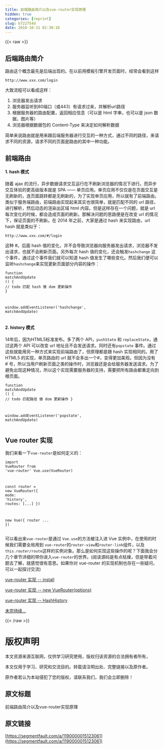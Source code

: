 ```yaml
---
title: 前端路由简介以及vue-router实现原理
hidden: true
categories: [reprint]
slug: b722754d
date: 2018-10-31 02:30:10
---
```


{{< raw >}}
<h2 id="articleHeader0">&#x540E;&#x7AEF;&#x8DEF;&#x7531;&#x7B80;&#x4ECB;</h2><p>&#x8DEF;&#x7531;&#x8FD9;&#x4E2A;&#x6982;&#x5FF5;&#x6700;&#x5148;&#x662F;&#x540E;&#x7AEF;&#x51FA;&#x73B0;&#x7684;&#x3002;&#x5728;&#x4EE5;&#x524D;&#x7528;&#x6A21;&#x677F;&#x5F15;&#x64CE;&#x5F00;&#x53D1;&#x9875;&#x9762;&#x65F6;&#xFF0C;&#x7ECF;&#x5E38;&#x4F1A;&#x770B;&#x5230;&#x8FD9;&#x6837;</p><div class="widget-codetool" style="display:none"><div class="widget-codetool--inner"><span class="selectCode code-tool" data-toggle="tooltip" data-placement="top" title="" data-original-title="&#x5168;&#x9009;"></span> <span type="button" class="copyCode code-tool" data-toggle="tooltip" data-placement="top" data-clipboard-text="http://www.xxx.com/login" title="" data-original-title="&#x590D;&#x5236;"></span> <span type="button" class="saveToNote code-tool" data-toggle="tooltip" data-placement="top" title="" data-original-title="&#x653E;&#x8FDB;&#x7B14;&#x8BB0;"></span></div></div><pre class="hljs dts"><code class="sh" style="word-break:break-word;white-space:initial"><span class="hljs-symbol">http:</span><span class="hljs-comment">//www.xxx.com/login</span></code></pre><p>&#x5927;&#x81F4;&#x6D41;&#x7A0B;&#x53EF;&#x4EE5;&#x770B;&#x6210;&#x8FD9;&#x6837;&#xFF1A;</p><ol><li>&#x6D4F;&#x89C8;&#x5668;&#x53D1;&#x51FA;&#x8BF7;&#x6C42;</li><li>&#x670D;&#x52A1;&#x5668;&#x76D1;&#x542C;&#x5230;80&#x7AEF;&#x53E3;&#xFF08;&#x6216;443&#xFF09;&#x6709;&#x8BF7;&#x6C42;&#x8FC7;&#x6765;&#xFF0C;&#x5E76;&#x89E3;&#x6790;url&#x8DEF;&#x5F84;</li><li>&#x6839;&#x636E;&#x670D;&#x52A1;&#x5668;&#x7684;&#x8DEF;&#x7531;&#x914D;&#x7F6E;&#xFF0C;&#x8FD4;&#x56DE;&#x76F8;&#x5E94;&#x4FE1;&#x606F;&#xFF08;&#x53EF;&#x4EE5;&#x662F; html &#x5B57;&#x4E32;&#xFF0C;&#x4E5F;&#x53EF;&#x4EE5;&#x662F; json &#x6570;&#x636E;&#xFF0C;&#x56FE;&#x7247;&#x7B49;&#xFF09;</li><li>&#x6D4F;&#x89C8;&#x5668;&#x6839;&#x636E;&#x6570;&#x636E;&#x5305;&#x7684; Content-Type &#x6765;&#x51B3;&#x5B9A;&#x5982;&#x4F55;&#x89E3;&#x6790;&#x6570;&#x636E;</li></ol><p>&#x7B80;&#x5355;&#x6765;&#x8BF4;&#x8DEF;&#x7531;&#x5C31;&#x662F;&#x7528;&#x6765;&#x8DDF;&#x540E;&#x7AEF;&#x670D;&#x52A1;&#x5668;&#x8FDB;&#x884C;&#x4EA4;&#x4E92;&#x7684;&#x4E00;&#x79CD;&#x65B9;&#x5F0F;&#xFF0C;&#x901A;&#x8FC7;&#x4E0D;&#x540C;&#x7684;&#x8DEF;&#x5F84;&#xFF0C;&#x6765;&#x8BF7;&#x6C42;&#x4E0D;&#x540C;&#x7684;&#x8D44;&#x6E90;&#xFF0C;&#x8BF7;&#x6C42;&#x4E0D;&#x540C;&#x7684;&#x9875;&#x9762;&#x662F;&#x8DEF;&#x7531;&#x7684;&#x5176;&#x4E2D;&#x4E00;&#x79CD;&#x529F;&#x80FD;&#x3002;</p><h2 id="articleHeader1">&#x524D;&#x7AEF;&#x8DEF;&#x7531;</h2><h4>1. hash &#x6A21;&#x5F0F;</h4><p>&#x968F;&#x7740; ajax &#x7684;&#x6D41;&#x884C;&#xFF0C;&#x5F02;&#x6B65;&#x6570;&#x636E;&#x8BF7;&#x6C42;&#x4EA4;&#x4E92;&#x8FD0;&#x884C;&#x5728;&#x4E0D;&#x5237;&#x65B0;&#x6D4F;&#x89C8;&#x5668;&#x7684;&#x60C5;&#x51B5;&#x4E0B;&#x8FDB;&#x884C;&#x3002;&#x800C;&#x5F02;&#x6B65;&#x4EA4;&#x4E92;&#x4F53;&#x9A8C;&#x7684;&#x66F4;&#x9AD8;&#x7EA7;&#x7248;&#x672C;&#x5C31;&#x662F; SPA &#x2014;&#x2014; &#x5355;&#x9875;&#x5E94;&#x7528;&#x3002;&#x5355;&#x9875;&#x5E94;&#x7528;&#x4E0D;&#x4EC5;&#x4EC5;&#x662F;&#x5728;&#x9875;&#x9762;&#x4EA4;&#x4E92;&#x662F;&#x65E0;&#x5237;&#x65B0;&#x7684;&#xFF0C;&#x8FDE;&#x9875;&#x9762;&#x8DF3;&#x8F6C;&#x90FD;&#x662F;&#x65E0;&#x5237;&#x65B0;&#x7684;&#xFF0C;&#x4E3A;&#x4E86;&#x5B9E;&#x73B0;&#x5355;&#x9875;&#x5E94;&#x7528;&#xFF0C;&#x6240;&#x4EE5;&#x5C31;&#x6709;&#x4E86;&#x524D;&#x7AEF;&#x8DEF;&#x7531;&#x3002;<br>&#x7C7B;&#x4F3C;&#x4E8E;&#x670D;&#x52A1;&#x7AEF;&#x8DEF;&#x7531;&#xFF0C;&#x524D;&#x7AEF;&#x8DEF;&#x7531;&#x5B9E;&#x73B0;&#x8D77;&#x6765;&#x5176;&#x5B9E;&#x4E5F;&#x5F88;&#x7B80;&#x5355;&#xFF0C;&#x5C31;&#x662F;&#x5339;&#x914D;&#x4E0D;&#x540C;&#x7684; url &#x8DEF;&#x5F84;&#xFF0C;&#x8FDB;&#x884C;&#x89E3;&#x6790;&#xFF0C;&#x7136;&#x540E;&#x52A8;&#x6001;&#x7684;&#x6E32;&#x67D3;&#x51FA;&#x533A;&#x57DF; html &#x5185;&#x5BB9;&#x3002;&#x4F46;&#x662F;&#x8FD9;&#x6837;&#x5B58;&#x5728;&#x4E00;&#x4E2A;&#x95EE;&#x9898;&#xFF0C;&#x5C31;&#x662F; url &#x6BCF;&#x6B21;&#x53D8;&#x5316;&#x7684;&#x65F6;&#x5019;&#xFF0C;&#x90FD;&#x4F1A;&#x9020;&#x6210;&#x9875;&#x9762;&#x7684;&#x5237;&#x65B0;&#x3002;&#x90A3;&#x89E3;&#x51B3;&#x95EE;&#x9898;&#x7684;&#x601D;&#x8DEF;&#x4FBF;&#x662F;&#x5728;&#x6539;&#x53D8; url &#x7684;&#x60C5;&#x51B5;&#x4E0B;&#xFF0C;&#x4FDD;&#x8BC1;&#x9875;&#x9762;&#x7684;&#x4E0D;&#x5237;&#x65B0;&#x3002;&#x5728; 2014 &#x5E74;&#x4E4B;&#x524D;&#xFF0C;&#x5927;&#x5BB6;&#x662F;&#x901A;&#x8FC7; hash &#x6765;&#x5B9E;&#x73B0;&#x8DEF;&#x7531;&#xFF0C;url hash &#x5C31;&#x662F;&#x7C7B;&#x4F3C;&#x4E8E;&#xFF1A;</p><div class="widget-codetool" style="display:none"><div class="widget-codetool--inner"><span class="selectCode code-tool" data-toggle="tooltip" data-placement="top" title="" data-original-title="&#x5168;&#x9009;"></span> <span type="button" class="copyCode code-tool" data-toggle="tooltip" data-placement="top" data-clipboard-text="http://www.xxx.com/#/login" title="" data-original-title="&#x590D;&#x5236;"></span> <span type="button" class="saveToNote code-tool" data-toggle="tooltip" data-placement="top" title="" data-original-title="&#x653E;&#x8FDB;&#x7B14;&#x8BB0;"></span></div></div><pre class="hljs avrasm"><code class="sh" style="word-break:break-word;white-space:initial"><span class="hljs-symbol">http:</span>//www.xxx.com/<span class="hljs-meta">#/login</span></code></pre><p>&#x8FD9;&#x79CD; #&#x3002;&#x540E;&#x9762; hash &#x503C;&#x7684;&#x53D8;&#x5316;&#xFF0C;&#x5E76;&#x4E0D;&#x4F1A;&#x5BFC;&#x81F4;&#x6D4F;&#x89C8;&#x5668;&#x5411;&#x670D;&#x52A1;&#x5668;&#x53D1;&#x51FA;&#x8BF7;&#x6C42;&#xFF0C;&#x6D4F;&#x89C8;&#x5668;&#x4E0D;&#x53D1;&#x51FA;&#x8BF7;&#x6C42;&#xFF0C;&#x4E5F;&#x5C31;&#x4E0D;&#x4F1A;&#x5237;&#x65B0;&#x9875;&#x9762;&#x3002;&#x53E6;&#x5916;&#x6BCF;&#x6B21; hash &#x503C;&#x7684;&#x53D8;&#x5316;&#xFF0C;&#x8FD8;&#x4F1A;&#x89E6;&#x53D1;<code>hashchange</code> &#x8FD9;&#x4E2A;&#x4E8B;&#x4EF6;&#xFF0C;&#x901A;&#x8FC7;&#x8FD9;&#x4E2A;&#x4E8B;&#x4EF6;&#x6211;&#x4EEC;&#x5C31;&#x53EF;&#x4EE5;&#x77E5;&#x9053; hash &#x503C;&#x53D1;&#x751F;&#x4E86;&#x54EA;&#x4E9B;&#x53D8;&#x5316;&#x3002;&#x7136;&#x540E;&#x6211;&#x4EEC;&#x4FBF;&#x53EF;&#x4EE5;&#x76D1;&#x542C;<code>hashchange</code>&#x6765;&#x5B9E;&#x73B0;&#x66F4;&#x65B0;&#x9875;&#x9762;&#x90E8;&#x5206;&#x5185;&#x5BB9;&#x7684;&#x64CD;&#x4F5C;&#xFF1A;</p><div class="widget-codetool" style="display:none"><div class="widget-codetool--inner"><span class="selectCode code-tool" data-toggle="tooltip" data-placement="top" title="" data-original-title="&#x5168;&#x9009;"></span> <span type="button" class="copyCode code-tool" data-toggle="tooltip" data-placement="top" data-clipboard-text="function matchAndUpdate () {
   // todo &#x5339;&#x914D; hash &#x505A; dom &#x66F4;&#x65B0;&#x64CD;&#x4F5C;
}

window.addEventListener(&apos;hashchange&apos;, matchAndUpdate)" title="" data-original-title="&#x590D;&#x5236;"></span> <span type="button" class="saveToNote code-tool" data-toggle="tooltip" data-placement="top" title="" data-original-title="&#x653E;&#x8FDB;&#x7B14;&#x8BB0;"></span></div></div><pre class="javascript hljs"><code class="js"><span class="hljs-function"><span class="hljs-keyword">function</span> <span class="hljs-title">matchAndUpdate</span> (<span class="hljs-params"></span>) </span>{
   <span class="hljs-comment">// todo &#x5339;&#x914D; hash &#x505A; dom &#x66F4;&#x65B0;&#x64CD;&#x4F5C;</span>
}

<span class="hljs-built_in">window</span>.addEventListener(<span class="hljs-string">&apos;hashchange&apos;</span>, matchAndUpdate)</code></pre><h4>2. history &#x6A21;&#x5F0F;</h4><p>14&#x5E74;&#x540E;&#xFF0C;&#x56E0;&#x4E3A;HTML5&#x6807;&#x51C6;&#x53D1;&#x5E03;&#x3002;&#x591A;&#x4E86;&#x4E24;&#x4E2A; API&#xFF0C;<code>pushState</code> &#x548C; <code>replaceState</code>&#xFF0C;&#x901A;&#x8FC7;&#x8FD9;&#x4E24;&#x4E2A; API &#x53EF;&#x4EE5;&#x6539;&#x53D8; url &#x5730;&#x5740;&#x4E14;&#x4E0D;&#x4F1A;&#x53D1;&#x9001;&#x8BF7;&#x6C42;&#x3002;&#x540C;&#x65F6;&#x8FD8;&#x6709;<code>popstate</code> &#x4E8B;&#x4EF6;&#x3002;&#x901A;&#x8FC7;&#x8FD9;&#x4E9B;&#x5C31;&#x80FD;&#x7528;&#x53E6;&#x4E00;&#x79CD;&#x65B9;&#x5F0F;&#x6765;&#x5B9E;&#x73B0;&#x524D;&#x7AEF;&#x8DEF;&#x7531;&#x4E86;&#xFF0C;&#x4F46;&#x539F;&#x7406;&#x90FD;&#x662F;&#x8DDF; hash &#x5B9E;&#x73B0;&#x76F8;&#x540C;&#x7684;&#x3002;&#x7528;&#x4E86; HTML5 &#x7684;&#x5B9E;&#x73B0;&#xFF0C;&#x5355;&#x9875;&#x8DEF;&#x7531;&#x7684; url &#x5C31;&#x4E0D;&#x4F1A;&#x591A;&#x51FA;&#x4E00;&#x4E2A;#&#xFF0C;&#x53D8;&#x5F97;&#x66F4;&#x52A0;&#x7F8E;&#x89C2;&#x3002;&#x4F46;&#x56E0;&#x4E3A;&#x6CA1;&#x6709; # &#x53F7;&#xFF0C;&#x6240;&#x4EE5;&#x5F53;&#x7528;&#x6237;&#x5237;&#x65B0;&#x9875;&#x9762;&#x4E4B;&#x7C7B;&#x7684;&#x64CD;&#x4F5C;&#x65F6;&#xFF0C;&#x6D4F;&#x89C8;&#x5668;&#x8FD8;&#x662F;&#x4F1A;&#x7ED9;&#x670D;&#x52A1;&#x5668;&#x53D1;&#x9001;&#x8BF7;&#x6C42;&#x3002;&#x4E3A;&#x4E86;&#x907F;&#x514D;&#x51FA;&#x73B0;&#x8FD9;&#x79CD;&#x60C5;&#x51B5;&#xFF0C;&#x6240;&#x4EE5;&#x8FD9;&#x4E2A;&#x5B9E;&#x73B0;&#x9700;&#x8981;&#x670D;&#x52A1;&#x5668;&#x7684;&#x652F;&#x6301;&#xFF0C;&#x9700;&#x8981;&#x628A;&#x6240;&#x6709;&#x8DEF;&#x7531;&#x90FD;&#x91CD;&#x5B9A;&#x5411;&#x5230;&#x6839;&#x9875;&#x9762;&#x3002;</p><div class="widget-codetool" style="display:none"><div class="widget-codetool--inner"><span class="selectCode code-tool" data-toggle="tooltip" data-placement="top" title="" data-original-title="&#x5168;&#x9009;"></span> <span type="button" class="copyCode code-tool" data-toggle="tooltip" data-placement="top" data-clipboard-text="function matchAndUpdate () {
   // todo &#x5339;&#x914D;&#x8DEF;&#x5F84; &#x505A; dom &#x66F4;&#x65B0;&#x64CD;&#x4F5C;
}

window.addEventListener(&apos;popstate&apos;, matchAndUpdate)" title="" data-original-title="&#x590D;&#x5236;"></span> <span type="button" class="saveToNote code-tool" data-toggle="tooltip" data-placement="top" title="" data-original-title="&#x653E;&#x8FDB;&#x7B14;&#x8BB0;"></span></div></div><pre class="javascript hljs"><code class="js"><span class="hljs-function"><span class="hljs-keyword">function</span> <span class="hljs-title">matchAndUpdate</span> (<span class="hljs-params"></span>) </span>{
   <span class="hljs-comment">// todo &#x5339;&#x914D;&#x8DEF;&#x5F84; &#x505A; dom &#x66F4;&#x65B0;&#x64CD;&#x4F5C;</span>
}

<span class="hljs-built_in">window</span>.addEventListener(<span class="hljs-string">&apos;popstate&apos;</span>, matchAndUpdate)</code></pre><h2 id="articleHeader2">Vue router &#x5B9E;&#x73B0;</h2><p>&#x6211;&#x4EEC;&#x6765;&#x770B;&#x4E00;&#x4E0B;<code>vue-router</code>&#x662F;&#x5982;&#x4F55;&#x5B9A;&#x4E49;&#x7684;&#xFF1A;</p><div class="widget-codetool" style="display:none"><div class="widget-codetool--inner"><span class="selectCode code-tool" data-toggle="tooltip" data-placement="top" title="" data-original-title="&#x5168;&#x9009;"></span> <span type="button" class="copyCode code-tool" data-toggle="tooltip" data-placement="top" data-clipboard-text="import VueRouter from &apos;vue-router&apos;
Vue.use(VueRouter)

const router = new VueRouter({
  mode: &apos;history&apos;,
  routes: [...]
})

new Vue({
  router
  ...
})" title="" data-original-title="&#x590D;&#x5236;"></span> <span type="button" class="saveToNote code-tool" data-toggle="tooltip" data-placement="top" title="" data-original-title="&#x653E;&#x8FDB;&#x7B14;&#x8BB0;"></span></div></div><pre class="javascript hljs"><code class="js"><span class="hljs-keyword">import</span> VueRouter <span class="hljs-keyword">from</span> <span class="hljs-string">&apos;vue-router&apos;</span>
Vue.use(VueRouter)

<span class="hljs-keyword">const</span> router = <span class="hljs-keyword">new</span> VueRouter({
  <span class="hljs-attr">mode</span>: <span class="hljs-string">&apos;history&apos;</span>,
  <span class="hljs-attr">routes</span>: [...]
})

<span class="hljs-keyword">new</span> Vue({
  router
  ...
})</code></pre><p>&#x53EF;&#x4EE5;&#x770B;&#x51FA;&#x6765;<code>vue-router</code>&#x662F;&#x901A;&#x8FC7; <code>Vue.use</code>&#x7684;&#x65B9;&#x6CD5;&#x88AB;&#x6CE8;&#x5165;&#x8FDB; Vue &#x5B9E;&#x4F8B;&#x4E2D;&#xFF0C;&#x5728;&#x4F7F;&#x7528;&#x7684;&#x65F6;&#x5019;&#x6211;&#x4EEC;&#x9700;&#x8981;&#x5168;&#x5C40;&#x7528;&#x5230; <code>vue-router</code>&#x7684;<code>router-view</code>&#x548C;<code>router-link</code>&#x7EC4;&#x4EF6;&#xFF0C;&#x4EE5;&#x53CA;<code>this.$router/$route</code>&#x8FD9;&#x6837;&#x7684;&#x5B9E;&#x4F8B;&#x5BF9;&#x8C61;&#x3002;&#x90A3;&#x4E48;&#x662F;&#x5982;&#x4F55;&#x5B9E;&#x73B0;&#x8FD9;&#x4E9B;&#x64CD;&#x4F5C;&#x7684;&#x5462;&#xFF1F;&#x4E0B;&#x9762;&#x6211;&#x4F1A;&#x5206;&#x51E0;&#x4E2A;&#x7AE0;&#x8282;&#x8BE6;&#x7EC6;&#x7684;&#x5E26;&#x4F60;&#x8FDB;&#x5165;<code>vue-router</code>&#x7684;&#x4E16;&#x754C;&#x3002;(&#x9605;&#x8BFB;&#x6E90;&#x7801;&#x662F;&#x6709;&#x70B9;&#x67AF;&#x71E5;&#xFF0C;&#x4F46;&#x662F;&#x5E26;&#x7740;&#x95EE;&#x9898;&#x53BB;&#x4E86;&#x89E3;&#xFF0C;&#x5C31;&#x611F;&#x89C9;&#x5F88;&#x6709;&#x610F;&#x601D;&#x3002;&#x5982;&#x679C;&#x4F60;&#x5BF9; vue-router &#x7684;&#x5B9E;&#x73B0;&#x673A;&#x5236;&#x4E5F;&#x5B58;&#x5728;&#x4E00;&#x4E9B;&#x7591;&#x95EE;&#xFF0C;&#x53EF;&#x4EE5;&#x4E00;&#x8D77;&#x63A2;&#x8BA8;&#x4EA4;&#x6D41;)</p><p><a href="https://github.com/muwoo/blogs/issues/23" rel="nofollow noreferrer" target="_blank">vue-router &#x5B9E;&#x73B0; -- install</a></p><p><a href="https://github.com/muwoo/blogs/issues/24" rel="nofollow noreferrer" target="_blank">vue-router &#x5B9E;&#x73B0; -- new VueRouter(options)</a></p><p><a href="https://github.com/muwoo/blogs/issues/25" rel="nofollow noreferrer" target="_blank">vue-router &#x5B9E;&#x73B0; -- HashHistory</a></p><p><a href="https://github.com/muwoo/blogs/issues" rel="nofollow noreferrer" target="_blank">&#x672A;&#x5B8C;&#x5F85;&#x7EED;...</a></p>
{{< /raw >}}

# 版权声明
本文资源来源互联网，仅供学习研究使用，版权归该资源的合法拥有者所有，

本文仅用于学习、研究和交流目的。转载请注明出处、完整链接以及原作者。 

原作者若认为本站侵犯了您的版权，请联系我们，我们会立即删除！

## 原文标题
前端路由简介以及vue-router实现原理

## 原文链接
[https://segmentfault.com/a/1190000015123061](https://segmentfault.com/a/1190000015123061)

